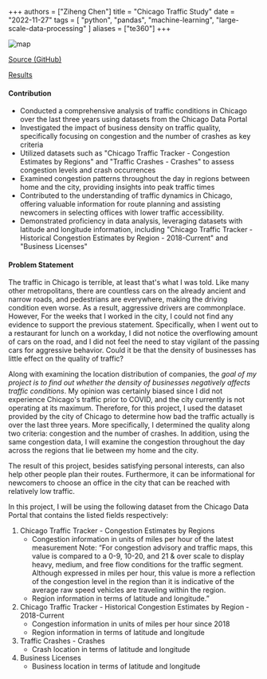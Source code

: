 +++
authors = ["Ziheng Chen"]
title = "Chicago Traffic Study"
date = "2022-11-27"
tags = [
    "python", "pandas", "machine-learning", "large-scale-data-processing"
]
aliases = ["te360"]
+++

![map](/images/projects/te360.png)

[Source (GitHub)](https://github.com/zihengjackchen/TE360/tree/main/Final%20Project)

[Results](https://github.com/zihengjackchen/TE360/blob/main/Final%20Project/Presentables/TE360%20Final%20Project%20Report.pdf)

#### Contribution
- Conducted a comprehensive analysis of traffic conditions in Chicago over the last three years using datasets from the Chicago Data Portal
- Investigated the impact of business density on traffic quality, specifically focusing on congestion and the number of crashes as key criteria
- Utilized datasets such as "Chicago Traffic Tracker - Congestion Estimates by Regions" and "Traffic Crashes - Crashes" to assess congestion levels and crash occurrences
- Examined congestion patterns throughout the day in regions between home and the city, providing insights into peak traffic times
- Contributed to the understanding of traffic dynamics in Chicago, offering valuable information for route planning and assisting newcomers in selecting offices with lower traffic accessibility.
- Demonstrated proficiency in data analysis, leveraging datasets with latitude and longitude information, including "Chicago Traffic Tracker - Historical Congestion Estimates by Region - 2018-Current" and "Business Licenses"

#### Problem Statement
The traffic in Chicago is terrible, at least that's what I was told. Like many other metropolitans, there are countless cars on the already ancient and narrow roads, and pedestrians are everywhere, making the driving condition even worse. As a result, aggressive drivers are commonplace. However, For the weeks that I worked in the city, I could not find any evidence to support the previous statement. Specifically, when I went out to a restaurant for lunch on a workday, I did not notice the overflowing amount of cars on
the road, and I did not feel the need to stay vigilant of the passing cars for aggressive behavior. Could it be that the density of businesses has little effect on the quality of traffic?

Along with examining the location distribution of companies, the *goal of my project is to find out whether the density of businesses negatively affects traffic conditions*. My opinion was certainly biased since I did not experience Chicago's traffic prior to COVID, and the city currently is not operating at its maximum. Therefore, for this project, I used the dataset provided by the city of Chicago to determine how bad the traffic actually is over the last three years. More specifically, I determined the quality along two criteria: congestion and the number of crashes. In addition, using the same congestion data, I will examine the congestion throughout the day across the regions that lie between my home and the city.

The result of this project, besides satisfying personal interests, can also help other people plan their routes. Furthermore, it can be informational for newcomers to choose an office in the city that can be reached with relatively low traffic.

In this project, I will be using the following dataset from the Chicago Data Portal that
contains the listed fields respectively:
1. Chicago Traffic Tracker - Congestion Estimates by Regions
    - Congestion information in units of miles per hour of the latest measurement
    Note: “For congestion advisory and traffic maps, this value is compared to a 0-9,
    10-20, and 21 & over scale to display heavy, medium, and free flow conditions for
    the traffic segment. Although expressed in miles per hour, this value is more a
    reflection of the congestion level in the region than it is indicative of the average
    raw speed vehicles are traveling within the region.
    - Region information in terms of latitude and longitude.”
2. Chicago Traffic Tracker - Historical Congestion Estimates by Region - 2018-Current
    - Congestion information in units of miles per hour since 2018
    - Region information in terms of latitude and longitude
3. Traffic Crashes - Crashes
    - Crash location in terms of latitude and longitude
4. Business Licenses
    - Business location in terms of latitude and longitude

    